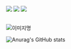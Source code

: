 <a href="notion.so/Notion-3c00c69d16734a00b3b6d89eaafd7016" target="_blank"><img src="https://img.shields.io/badge/Notion-000000?style=plastic&logo=Notion&logoColor=white"/></a>
<a href="https://www.instagram.com/hanc_96" target="_blank"><img src="https://img.shields.io/badge/HanC_96-FFC0CB?style=plastic&logo=Instagram&logoColor=white"/></a>
<a href="https://www.naver.com" target="_blank"><img src="https://img.shields.io/badge/junseok2217@naver.com-2DB400?style=plastic&logo=Naver&logoColor=white"/></a>

<!-- ////////////////////////////////////////////////////////////////////////////////////////////////////////////////////////////////////////////////////////// -->
<br/>
<img alt="이미지명" src ="https://img.shields.io/badge/Java-007396.svg?&style=for-the-badge&logo=Java&logoColor=white"/>

<!-- ////////////////////////////////////////////////////////////////////////////////////////////////////////////////////////////////////////////////////////// -->

![Anurag's GitHub stats](https://github-readme-stats.vercel.app/api?username=MoonTaeHo&show_icons=true&theme=radical)
